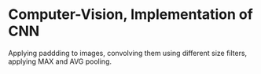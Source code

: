 # Computer-Vision, Implementation of CNN

Applying paddding to images, convolving them using different size filters, applying MAX and AVG pooling.
